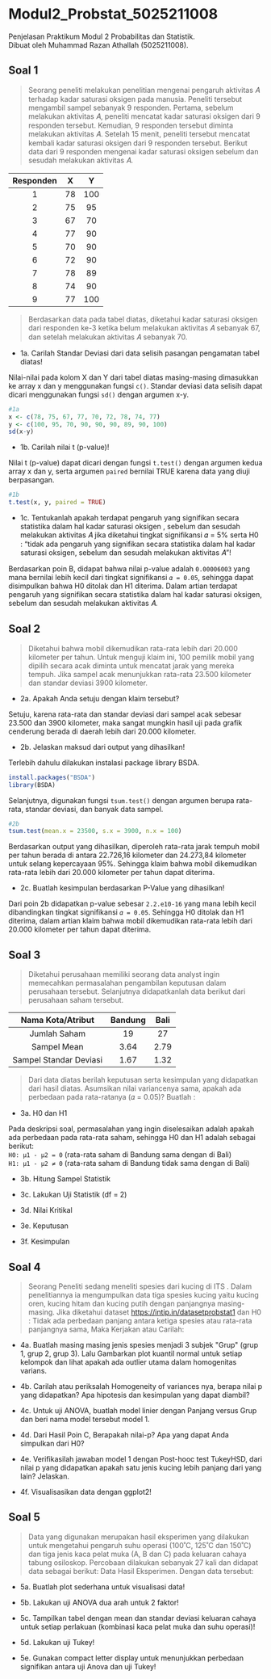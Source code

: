 # Modul2_Probstat_5025211008
Penjelasan Praktikum Modul 2 Probabilitas dan Statistik.  
Dibuat oleh Muhammad Razan Athallah (5025211008).

## Soal 1
> Seorang peneliti melakukan penelitian mengenai pengaruh aktivitas 𝐴 terhadap kadar saturasi oksigen pada manusia. Peneliti tersebut mengambil sampel sebanyak 9 responden. Pertama, sebelum melakukan aktivitas 𝐴, peneliti mencatat kadar saturasi oksigen dari 9 responden tersebut. Kemudian, 9 responden tersebut diminta melakukan aktivitas 𝐴. Setelah 15 menit, peneliti tersebut mencatat kembali kadar saturasi oksigen dari 9 responden tersebut. Berikut data dari 9 responden mengenai kadar saturasi oksigen sebelum dan sesudah melakukan aktivitas 𝐴.

| Responden | X   | Y   |
| :--------:| :-: | :-: |
| 1         | 78  | 100 |
| 2         | 75  | 95  |
| 3         | 67  | 70  |
| 4         | 77  | 90  |
| 5         | 70  | 90  |
| 6         | 72  | 90  |
| 7         | 78  | 89  |
| 8         | 74  | 90  |
| 9         | 77  | 100 |

> Berdasarkan data pada tabel diatas, diketahui kadar saturasi oksigen  dari responden ke-3 ketika belum melakukan aktivitas 𝐴 sebanyak 67, dan setelah melakukan aktivitas 𝐴 sebanyak 70.

- 1a. Carilah Standar Deviasi dari data selisih pasangan pengamatan tabel diatas!

Nilai-nilai pada kolom X dan Y dari tabel diatas masing-masing dimasukkan ke array x dan y menggunakan fungsi `c()`. Standar deviasi data selisih dapat dicari menggunakan fungsi `sd()` dengan argumen x-y.

```R
#1a
x <- c(78, 75, 67, 77, 70, 72, 78, 74, 77)
y <- c(100, 95, 70, 90, 90, 90, 89, 90, 100)
sd(x-y)
```

- 1b. Carilah nilai t (p-value)!

Nilai t (p-value) dapat dicari dengan fungsi `t.test()` dengan argumen kedua array x dan y, serta argumen `paired` bernilai TRUE karena data yang diuji berpasangan.

```R
#1b
t.test(x, y, paired = TRUE)
```

- 1c. Tentukanlah apakah terdapat pengaruh yang signifikan secara statistika dalam hal kadar saturasi oksigen , sebelum dan sesudah melakukan aktivitas 𝐴 jika diketahui tingkat signifikansi 𝛼 = 5% serta H0 : “tidak ada pengaruh yang signifikan secara statistika dalam hal kadar saturasi oksigen, sebelum dan sesudah melakukan aktivitas 𝐴”!

Berdasarkan poin B, didapat bahwa nilai p-value adalah `0.00006003` yang mana bernilai lebih kecil dari tingkat signifikansi `𝛼 = 0.05`, sehingga dapat disimpulkan bahwa H0 ditolak dan H1 diterima. Dalam artian terdapat pengaruh yang signifikan secara statistika dalam hal kadar saturasi oksigen, sebelum dan sesudah melakukan aktivitas 𝐴.


## Soal 2
> Diketahui bahwa mobil dikemudikan rata-rata lebih dari 20.000 kilometer per tahun. Untuk menguji klaim ini, 100 pemilik mobil yang dipilih secara acak diminta untuk mencatat jarak yang mereka tempuh. Jika sampel acak menunjukkan rata-rata 23.500 kilometer dan standar deviasi 3900 kilometer. 


- 2a. Apakah Anda setuju dengan klaim tersebut?

Setuju, karena rata-rata dan standar deviasi dari sampel acak sebesar 23.500 dan 3900 kilometer, maka sangat mungkin hasil uji pada grafik cenderung berada di daerah lebih dari 20.000 kilometer.

- 2b. Jelaskan maksud dari output yang dihasilkan! 

Terlebih dahulu dilakukan instalasi package library BSDA.

```R
install.packages("BSDA")
library(BSDA)
```

Selanjutnya, digunakan fungsi `tsum.test()` dengan argumen berupa rata-rata, standar deviasi, dan banyak data sampel. 

```R
#2b
tsum.test(mean.x = 23500, s.x = 3900, n.x = 100)
```

Berdasarkan output yang dihasilkan, diperoleh rata-rata jarak tempuh mobil per tahun berada di antara 22.726,16 kilometer dan 24.273,84 kilometer untuk selang kepercayaan 95%. Sehingga klaim bahwa mobil dikemudikan rata-rata lebih dari 20.000 kilometer per tahun dapat diterima.

- 2c. Buatlah kesimpulan berdasarkan P-Value yang dihasilkan!

Dari poin 2b didapatkan p-value sebesar `2.2.e10-16` yang mana lebih kecil dibandingkan tingkat signifikansi `𝛼 = 0.05`. Sehingga H0 ditolak dan H1 diterima, dalam artian klaim bahwa mobil dikemudikan rata-rata lebih dari 20.000 kilometer per tahun dapat diterima.

## Soal 3
> Diketahui perusahaan memiliki seorang data analyst ingin memecahkan permasalahan pengambilan keputusan dalam perusahaan tersebut. Selanjutnya didapatkanlah data berikut dari perusahaan saham tersebut.

| Nama Kota/Atribut      | Bandung  | Bali  |
| :---------------------:| :------: | :-:   |
| Jumlah Saham           | 19       | 27    |
| Sampel Mean            | 3.64     | 2.79  |
| Sampel Standar Deviasi | 1.67     | 1.32  |


> Dari data diatas berilah keputusan serta kesimpulan yang didapatkan dari hasil diatas. Asumsikan nilai variancenya sama, apakah ada perbedaan pada rata-ratanya (𝛼 = 0.05)? Buatlah :

- 3a. H0 dan H1

Pada deskripsi soal, permasalahan yang ingin diselesaikan adalah apakah ada perbedaan pada rata-rata saham, sehingga H0 dan H1 adalah sebagai berikut:   
`H0: μ1 - μ2 = 0` (rata-rata saham di Bandung sama dengan di Bali)   
`H1: μ1 - μ2 ≠ 0` (rata-rata saham di Bandung tidak sama dengan di Bali)

- 3b. Hitung Sampel Statistik

- 3c. Lakukan Uji Statistik (df = 2)

- 3d. Nilai Kritikal

- 3e. Keputusan

- 3f. Kesimpulan


## Soal 4
> Seorang Peneliti sedang meneliti spesies dari kucing di ITS . Dalam penelitiannya ia mengumpulkan data  tiga spesies kucing yaitu kucing oren, kucing hitam dan kucing putih dengan panjangnya masing-masing. Jika diketahui dataset  https://intip.in/datasetprobstat1 dan H0 : Tidak ada perbedaan panjang antara ketiga spesies atau rata-rata panjangnya sama, Maka Kerjakan atau Carilah:

- 4a. Buatlah masing masing jenis spesies menjadi 3 subjek "Grup" (grup 1, grup 2, grup 3). Lalu Gambarkan plot kuantil normal untuk setiap kelompok dan lihat apakah ada outlier utama dalam homogenitas varians.

- 4b. Carilah atau periksalah Homogeneity of variances nya, berapa nilai p yang didapatkan? Apa hipotesis dan kesimpulan yang dapat diambil?

- 4c. Untuk uji ANOVA, buatlah model linier dengan Panjang versus Grup dan beri nama model tersebut model 1.

- 4d. Dari Hasil Poin C, Berapakah nilai-p? Apa yang dapat Anda simpulkan dari H0?

- 4e. Verifikasilah jawaban model 1 dengan Post-hooc test TukeyHSD, dari nilai p yang didapatkan apakah satu jenis kucing lebih panjang dari yang lain? Jelaskan.

- 4f. Visualisasikan data dengan ggplot2!


## Soal 5
> Data yang digunakan merupakan hasil eksperimen yang dilakukan untuk mengetahui pengaruh suhu operasi (100˚C, 125˚C dan 150˚C) dan tiga jenis kaca pelat muka (A, B dan C) pada keluaran cahaya tabung osiloskop. Percobaan dilakukan sebanyak 27 kali dan didapat data sebagai berikut: Data Hasil Eksperimen. Dengan data tersebut: 

- 5a. Buatlah plot sederhana untuk visualisasi data!

- 5b. Lakukan uji ANOVA dua arah untuk 2 faktor!

- 5c. Tampilkan tabel dengan mean dan standar deviasi keluaran cahaya untuk setiap perlakuan (kombinasi kaca pelat muka dan suhu operasi)!

- 5d. Lakukan uji Tukey!

- 5e. Gunakan compact letter display untuk menunjukkan perbedaan signifikan antara uji Anova dan uji Tukey!
